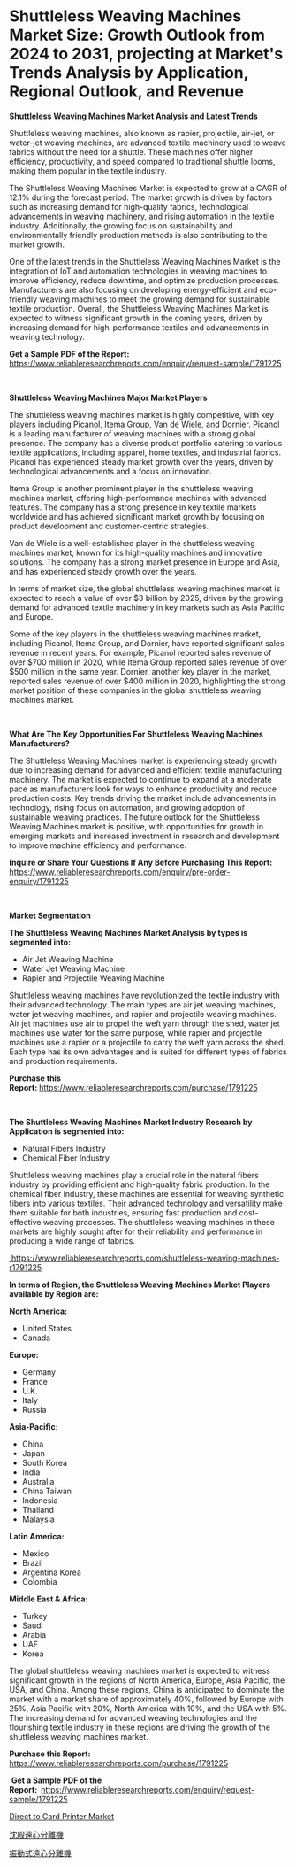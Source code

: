 <p><h1>Shuttleless Weaving Machines Market Size: Growth Outlook from 2024 to 2031, projecting at Market's Trends Analysis by Application, Regional Outlook, and Revenue</h1></p><p><strong>Shuttleless Weaving Machines Market Analysis and Latest Trends</strong></p>
<p><p>Shuttleless weaving machines, also known as rapier, projectile, air-jet, or water-jet weaving machines, are advanced textile machinery used to weave fabrics without the need for a shuttle. These machines offer higher efficiency, productivity, and speed compared to traditional shuttle looms, making them popular in the textile industry.</p><p>The Shuttleless Weaving Machines Market is expected to grow at a CAGR of 12.1% during the forecast period. The market growth is driven by factors such as increasing demand for high-quality fabrics, technological advancements in weaving machinery, and rising automation in the textile industry. Additionally, the growing focus on sustainability and environmentally friendly production methods is also contributing to the market growth.</p><p>One of the latest trends in the Shuttleless Weaving Machines Market is the integration of IoT and automation technologies in weaving machines to improve efficiency, reduce downtime, and optimize production processes. Manufacturers are also focusing on developing energy-efficient and eco-friendly weaving machines to meet the growing demand for sustainable textile production. Overall, the Shuttleless Weaving Machines Market is expected to witness significant growth in the coming years, driven by increasing demand for high-performance textiles and advancements in weaving technology.</p></p>
<p><strong>Get a Sample PDF of the Report:&nbsp;</strong> <a href="https://www.reliableresearchreports.com/enquiry/request-sample/1791225">https://www.reliableresearchreports.com/enquiry/request-sample/1791225</a></p>
<p>&nbsp;</p>
<p><strong>Shuttleless Weaving Machines Major Market Players</strong></p>
<p><p>The shuttleless weaving machines market is highly competitive, with key players including Picanol, Itema Group, Van de Wiele, and Dornier. Picanol is a leading manufacturer of weaving machines with a strong global presence. The company has a diverse product portfolio catering to various textile applications, including apparel, home textiles, and industrial fabrics. Picanol has experienced steady market growth over the years, driven by technological advancements and a focus on innovation.</p><p>Itema Group is another prominent player in the shuttleless weaving machines market, offering high-performance machines with advanced features. The company has a strong presence in key textile markets worldwide and has achieved significant market growth by focusing on product development and customer-centric strategies.</p><p>Van de Wiele is a well-established player in the shuttleless weaving machines market, known for its high-quality machines and innovative solutions. The company has a strong market presence in Europe and Asia, and has experienced steady growth over the years.</p><p>In terms of market size, the global shuttleless weaving machines market is expected to reach a value of over $3 billion by 2025, driven by the growing demand for advanced textile machinery in key markets such as Asia Pacific and Europe.</p><p>Some of the key players in the shuttleless weaving machines market, including Picanol, Itema Group, and Dornier, have reported significant sales revenue in recent years. For example, Picanol reported sales revenue of over $700 million in 2020, while Itema Group reported sales revenue of over $500 million in the same year. Dornier, another key player in the market, reported sales revenue of over $400 million in 2020, highlighting the strong market position of these companies in the global shuttleless weaving machines market.</p></p>
<p>&nbsp;</p>
<p><strong>What Are The Key Opportunities For Shuttleless Weaving Machines Manufacturers?</strong></p>
<p><p>The Shuttleless Weaving Machines market is experiencing steady growth due to increasing demand for advanced and efficient textile manufacturing machinery. The market is expected to continue to expand at a moderate pace as manufacturers look for ways to enhance productivity and reduce production costs. Key trends driving the market include advancements in technology, rising focus on automation, and growing adoption of sustainable weaving practices. The future outlook for the Shuttleless Weaving Machines market is positive, with opportunities for growth in emerging markets and increased investment in research and development to improve machine efficiency and performance.</p></p>
<p><strong>Inquire or Share Your Questions If Any Before Purchasing This Report:</strong> <a href="https://www.reliableresearchreports.com/enquiry/pre-order-enquiry/1791225">https://www.reliableresearchreports.com/enquiry/pre-order-enquiry/1791225</a></p>
<p>&nbsp;</p>
<p><strong>Market Segmentation</strong></p>
<p><strong>The Shuttleless Weaving Machines Market Analysis by types is segmented into:</strong></p>
<p><ul><li>Air Jet Weaving Machine</li><li>Water Jet Weaving Machine</li><li>Rapier and Projectile Weaving Machine</li></ul></p>
<p><p>Shuttleless weaving machines have revolutionized the textile industry with their advanced technology. The main types are air jet weaving machines, water jet weaving machines, and rapier and projectile weaving machines. Air jet machines use air to propel the weft yarn through the shed, water jet machines use water for the same purpose, while rapier and projectile machines use a rapier or a projectile to carry the weft yarn across the shed. Each type has its own advantages and is suited for different types of fabrics and production requirements.</p></p>
<p><strong>Purchase this Report:&nbsp;</strong><a href="https://www.reliableresearchreports.com/purchase/1791225">https://www.reliableresearchreports.com/purchase/1791225</a></p>
<p>&nbsp;</p>
<p><strong>The Shuttleless Weaving Machines Market Industry Research by Application is segmented into:</strong></p>
<p><ul><li>Natural Fibers Industry</li><li>Chemical Fiber Industry</li></ul></p>
<p><p>Shuttleless weaving machines play a crucial role in the natural fibers industry by providing efficient and high-quality fabric production. In the chemical fiber industry, these machines are essential for weaving synthetic fibers into various textiles. Their advanced technology and versatility make them suitable for both industries, ensuring fast production and cost-effective weaving processes. The shuttleless weaving machines in these markets are highly sought after for their reliability and performance in producing a wide range of fabrics.</p></p>
<p><a href="https://www.reliableresearchreports.com/shuttleless-weaving-machines-r1791225">&nbsp;https://www.reliableresearchreports.com/shuttleless-weaving-machines-r1791225</a></p>
<p><strong>In terms of Region, the Shuttleless Weaving Machines Market Players available by Region are:</strong></p>
<p>
    <p> <strong> North America: </strong>
        <ul>
            <li>United States</li>
            <li>Canada</li>
        </ul>
        </p> 
    <p> <strong> Europe: </strong>
        <ul>
            <li>Germany</li>
            <li>France</li>
            <li>U.K.</li>
            <li>Italy</li>
            <li>Russia</li>
        </ul>
        </p> 
    <p> <strong> Asia-Pacific: </strong>
        <ul>
            <li>China</li>
            <li>Japan</li>
            <li>South Korea</li>
            <li>India</li>
            <li>Australia</li>
            <li>China Taiwan</li>
            <li>Indonesia</li>
            <li>Thailand</li>
            <li>Malaysia</li>
        </ul>
        </p> 
    <p> <strong> Latin America: </strong>
        <ul>
            <li>Mexico</li>
            <li>Brazil</li>
            <li>Argentina Korea</li>
            <li>Colombia</li>
        </ul>
        </p> 
    <p> <strong> Middle East & Africa: </strong>
        <ul>
            <li>Turkey</li>
            <li>Saudi</li>
            <li>Arabia</li>
            <li>UAE</li>
            <li>Korea</li>
        </ul>
    </p>
    </p>
<p><p>The global shuttleless weaving machines market is expected to witness significant growth in the regions of North America, Europe, Asia Pacific, the USA, and China. Among these regions, China is anticipated to dominate the market with a market share of approximately 40%, followed by Europe with 25%, Asia Pacific with 20%, North America with 10%, and the USA with 5%. The increasing demand for advanced weaving technologies and the flourishing textile industry in these regions are driving the growth of the shuttleless weaving machines market.</p></p>
<p><strong>Purchase this Report: </strong><a href="https://www.reliableresearchreports.com/purchase/1791225">https://www.reliableresearchreports.com/purchase/1791225</a></p>
<p>&nbsp;<strong>Get a Sample PDF of the Report:&nbsp;&nbsp;</strong><a href="https://www.reliableresearchreports.com/enquiry/request-sample/1791225">https://www.reliableresearchreports.com/enquiry/request-sample/1791225</a></p>
<p><strong></strong></p>
<p><p><a href="https://github.com/mbisetmhermsr/Market-Research-Report-List-2/blob/main/direct-to-card-printer-market.md">Direct to Card Printer Market</a></p><p><a href="https://github.com/RodHoppe07/Market-Research-Report-List-1/blob/main/647022429504.md">沈殿遠心分離機</a></p><p><a href="https://github.com/laurenreichert/Market-Research-Report-List-1/blob/main/167531229503.md">振動式遠心分離機</a></p></p>